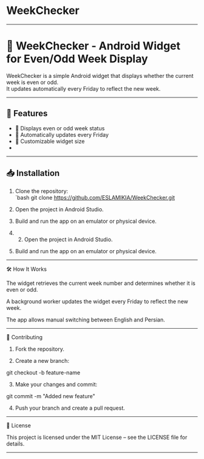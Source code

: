# WeekChecker
---
# 📅 WeekChecker - Android Widget for Even/Odd Week Display

WeekChecker is a simple Android widget that displays whether the current week is even or odd.  
It updates automatically every Friday to reflect the new week.

---

## 🚀 Features

- 📆 Displays even or odd week status  
- 🔄 Automatically updates every Friday  
- 🎨 Customizable widget size
- 
---

## 📥 Installation

1. Clone the repository:  
   `bash
   git clone https://github.com/ESLAMIKIA/WeekChecker.git

2. Open the project in Android Studio.

3. Build and run the app on an emulator or physical device.

4. 2. Open the project in Android Studio.

3. Build and run the app on an emulator or physical device.

---

🛠 How It Works

The widget retrieves the current week number and determines whether it is even or odd.

A background worker updates the widget every Friday to reflect the new week.

The app allows manual switching between English and Persian.



---

🤝 Contributing

1. Fork the repository.

2. Create a new branch:

git checkout -b feature-name

3. Make your changes and commit:

git commit -m "Added new feature"

4. Push your branch and create a pull request.

---

📜 License

This project is licensed under the MIT License – see the LICENSE file for details.


---



